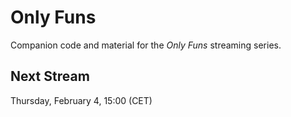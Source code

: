 Only Funs
=========

Companion code and material for the *Only Funs* streaming series.

Next Stream
-----------

Thursday, February 4, 15:00 (CET)
